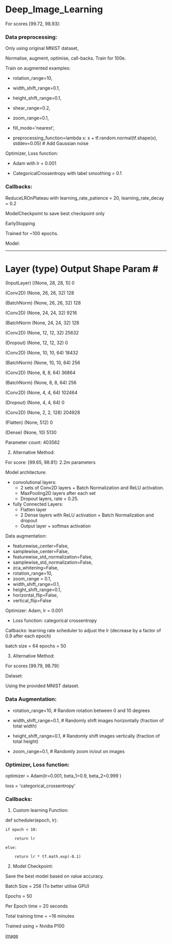 # Deep_Image_Learning

For scores [99.72, 98.93]:

### Data preprocessing:

Only using original MNIST dataset,

Normalise, augment, optimise, call-backs. Train for 100e.

Train on augmented examples:

- rotation_range=10,

- width_shift_range=0.1,

- height_shift_range=0.1,

- shear_range=0.2,

- zoom_range=0.1,

- fill_mode='nearest',

- preprocessing_function=lambda x: x + tf.random.normal(tf.shape(x), stddev=0.05)  # Add Gaussian noise

Optimizer, Loss function:

- Adam with lr = 0.001

- CategoricalCrossentropy with label smoothing = 0.1


### Callbacks:

ReduceLROnPlateau with learning_rate_patience = 20, learning_rate_decay = 0.2

ModelCheckpoint to save best checkpoint only

EarlyStopping

Trained for ~100 epochs.

Model:
_________________________________________________________________
 Layer (type)                Output Shape              Param #   
===================================================

(InputLayer)    [(None, 28, 28, 1)]       0

(Conv2D)       (None, 26, 26, 32)        128

(BatchNorm)  (None, 26, 26, 32)       128

(Conv2D)       (None, 24, 24, 32)        9216

(BatchNorm  (None, 24, 24, 32)       128

(Conv2D)       (None, 12, 12, 32)        25632

(Dropout)   (None, 12, 12, 32)        0

(Conv2D)       (None, 10, 10, 64)        18432

(BatchNorm)  (None, 10, 10, 64)       256

(Conv2D)       (None, 8, 8, 64)          36864

(BatchNorm)  (None, 8, 8, 64)         256

(Conv2D)       (None, 4, 4, 64)          102464

(Dropout)   (None, 4, 4, 64)          0

(Conv2D)       (None, 2, 2, 128)         204928

(Flatten)   (None, 512)               0

(Dense)        (None, 10)                5130

Parameter count: 403562

2. Alternative Method:

For score: [99.65, 98.81]:
2.2m parameters

Model architecture:
- convolutional layers:
     * 2 sets of Conv2D layers + Batch Normalization and ReLU activation.
     * MaxPooling2D layers after each set
     * Dropout layers, rate = 0.25.
- fully Connected Layers:
    * Flatten layer
    * 2 Dense layers with ReLU activation + Batch Normalization and dropout
    * Output layer + softmax activation

Data augmentation:
- featurewise_center=False, 
- samplewise_center=False, 
- featurewise_std_normalization=False, 
- samplewise_std_normalization=False, 
- zca_whitening=False, 
- rotation_range=10, 
- zoom_range = 0.1, 
- width_shift_range=0.1, 
- height_shift_range=0.1, 
- horizontal_flip=False,
- vertical_flip=False

Optimizer: Adam, lr = 0.001
- Loss function: categorical crossentropy

Callbacks: learning rate scheduler to adjust the lr (decrease by a factor of 0.9 after each epoch)

batch size = 64
epochs = 50

3. Alternative Method:

For scores [99.79, 98.79]:

Dataset:

Using the provided MNIST dataset.

### Data Augmentation:

- rotation_range=10,          # Random rotation between 0 and 10 degrees

- width_shift_range=0.1,      # Randomly shift images horizontally (fraction of total width)

- height_shift_range=0.1,     # Randomly shift images vertically (fraction of total height)

- zoom_range=0.1,   # Randomly zoom in/out on images

### Optimizer, Loss function:

optimizer = Adam(lr=0.001, beta_1=0.9, beta_2=0.999 )

loss = 'categorical_crossentropy'

### Callbacks:

1.    Custom learning Function:

def scheduler(epoch, lr):

    if epoch < 10:

        return lr

    else:

        return lr * tf.math.exp(-0.1)

2.    Model Checkpoint:

Save the best model based on value accuracy.

Batch Size = 256 (To better utilise GPU)

Epochs = 50

Per Epoch time = 20 seconds

Total training time = ~16 minutes

Trained using = Nvidia P100

[image](https://github.com/mrmoxon/Deep-Image-Learning/assets/110777587/c25b1313-5018-4b78-aca7-f54dabe6a32d)

